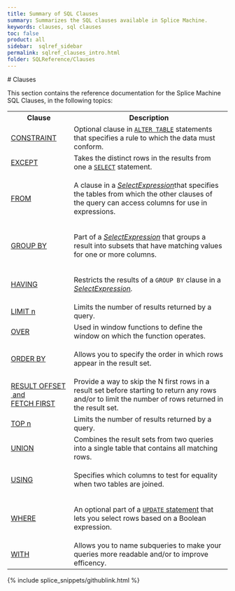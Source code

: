 ```yaml
---
title: Summary of SQL Clauses
summary: Summarizes the SQL clauses available in Splice Machine.
keywords: clauses, sql clauses
toc: false
product: all
sidebar:  sqlref_sidebar
permalink: sqlref_clauses_intro.html
folder: SQLReference/Clauses
---
```

<section>
<div class="TopicContent" data-swiftype-index="true" markdown="1">
# Clauses

This section contains the reference documentation for the Splice Machine
SQL Clauses, in the following topics:

<table summary="Links to and descriptions of SQL clauses">
                <col />
                <col />
                <tr>
                    <th>Clause</th>
                    <th>Description</th>
                </tr>
                <tr>
                    <td class="CodeFont"><a href="sqlref_clauses_constraint.html">CONSTRAINT</a>
                    </td>
                    <td>Optional clause in <a href="sqlref_statements_altertable.html"><code>ALTER TABLE</code></a> statements that specifies a rule to which the data must conform. </td>
                </tr>
                <tr>
                    <td class="CodeFont"><a href="sqlref_clauses_except.html">EXCEPT</a>
                    </td>
                    <td>Takes the distinct rows in the results from one  a <a href="sqlref_expressions_select.html"><code>SELECT</code></a> statement.</td>
                </tr>
                <tr>
                    <td class="CodeFont"><a href="sqlref_clauses_from.html">FROM</a>
                    </td>
                    <td>
                        <p>A clause in a <em><a href="sqlref_expressions_select.html">SelectExpression</a></em>that specifies the tables
from which the other clauses of the query can access columns for use in expressions. </p>
                    </td>
                </tr>
                <tr>
                    <td class="CodeFont"><a href="sqlref_clauses_groupby.html">GROUP BY</a>
                    </td>
                    <td>
                        <p>Part of a <em><a href="sqlref_expressions_select.html">SelectExpression</a></em> that groups a result into subsets that have matching values for one or more columns.</p>
                    </td>
                </tr>
                <tr>
                    <td class="CodeFont"><a href="sqlref_clauses_having.html">HAVING</a>
                    </td>
                    <td>
                        <p>Restricts the results of a <code>GROUP BY</code> clause in a <em><a href="sqlref_expressions_select.html">SelectExpression</a>.</em></p>
                    </td>
                </tr>
                <tr>
                    <td class="CodeFont"><a href="sqlref_clauses_limitn.html">LIMIT n</a>
                    </td>
                    <td>Limits the number of results returned by a query.</td>
                </tr>
                <tr>
                    <td class="CodeFont"><a href="sqlref_clauses_over.html">OVER</a>
                    </td>
                    <td>Used in window functions to define the window on which the function operates.</td>
                </tr>
                <tr>
                    <td class="CodeFont"><a href="sqlref_clauses_orderby.html">ORDER BY</a>
                    </td>
                    <td>
                        <p>Allows you to specify the order in which rows appear in the result set.</p>
                    </td>
                </tr>
                <tr>
                    <td class="CodeFont"><a href="sqlref_clauses_resultoffset.html">RESULT OFFSET<br /> and FETCH FIRST</a>
                    </td>
                    <td>Provide a way to skip the N
 first rows in a result set before starting to return any
 rows and/or to limit the number of rows returned in the result set. </td>
                </tr>
                <tr>
                    <td class="CodeFont"><a href="sqlref_clauses_topn.html">TOP n</a>
                    </td>
                    <td>Limits the number of results returned by a query.</td>
                </tr>
                <tr>
                    <td class="CodeFont"><a href="sqlref_clauses_union.html">UNION</a>
                    </td>
                    <td>Combines the result sets from two queries into a single table that contains all matching rows.</td>
                </tr>
                <tr>
                    <td class="CodeFont"><a href="sqlref_clauses_using.html">USING</a>
                    </td>
                    <td>
                        <p>Specifies which columns to test for equality when two tables are joined.</p>
                    </td>
                </tr>
                <tr>
                    <td class="CodeFont"><a href="sqlref_clauses_where.html">WHERE</a>
                    </td>
                    <td>
                        <p>An optional part of a <a href="sqlref_statements_update.html"><code>UPDATE</code> statement</a> that lets you select rows based on a Boolean expression.</p>
                    </td>
                </tr>
                <tr>
                    <td class="CodeFont"><a href="sqlref_clauses_with.html">WITH</a>
                    </td>
                    <td>Allows you to name subqueries to make your queries more readable and/or to improve efficency.</td>
                </tr>
            </table>
{% include splice_snippets/githublink.html %}
</div>
</section>

